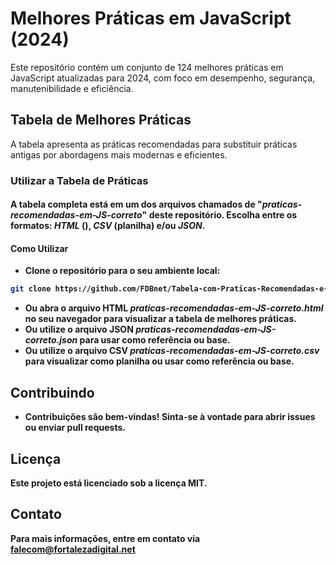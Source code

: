 # Melhores Práticas em JavaScript (2024)

Este repositório contém um conjunto de 124 melhores práticas em JavaScript atualizadas para 2024, com foco em desempenho, segurança, manutenibilidade e eficiência.

## Tabela de Melhores Práticas

A tabela apresenta as práticas recomendadas para substituir práticas antigas por abordagens mais modernas e eficientes.

### Utilizar a Tabela de Práticas
#### A tabela completa está em um dos arquivos chamados de "*praticas-recomendadas-em-JS-correto*" deste repositório. Escolha entre os formatos: _HTML_ (<table>), _CSV_ (planilha) e/ou _JSON_.

#### Como Utilizar

- Clone o repositório para o seu ambiente local:

```sh
git clone https://github.com/FDBnet/Tabela-com-Praticas-Recomendadas-e-Atualizadas-Para-Javascript-Atualizadas-em-2024-do-ES6-ao-ES15.git
```

- Ou abra o arquivo HTML *praticas-recomendadas-em-JS-correto.html* no seu navegador para visualizar a tabela de melhores práticas.
- Ou utilize o arquivo JSON *praticas-recomendadas-em-JS-correto.json* para usar como referência ou base.
- Ou utilize o arquivo CSV *praticas-recomendadas-em-JS-correto.csv* para visualizar como planilha ou usar como referência ou base.



## Contribuindo
- Contribuições são bem-vindas! Sinta-se à vontade para abrir issues ou enviar pull requests.


## Licença
Este projeto está licenciado sob a licença MIT. 

## Contato
Para mais informações, entre em contato via falecom@fortalezadigital.net
